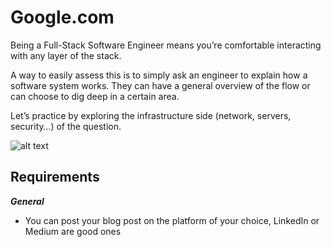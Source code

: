 # Google.com

Being a Full-Stack Software Engineer means you’re comfortable interacting with any layer of the stack.

A way to easily assess this is to simply ask an engineer to explain how a software system works. They can have a general overview of the flow or can choose to dig deep in a certain area.

Let’s practice by exploring the infrastructure side (network, servers, security…) of the question.

![alt text](https://s3.amazonaws.com/intranet-projects-files/holbertonschool-sysadmin_devops/298/aJPw3mw.jpg)

## Requirements
***General***
- You can post your blog post on the platform of your choice, LinkedIn or Medium are good ones
